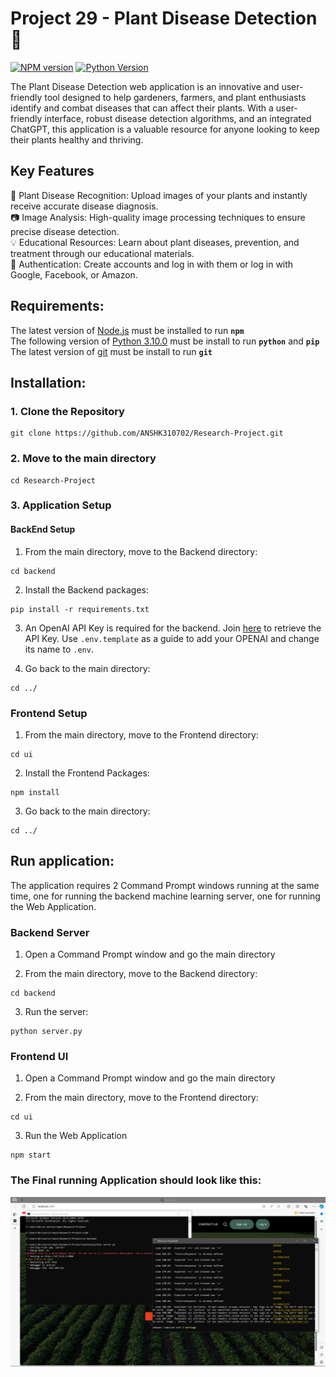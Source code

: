 # Project 29 - Plant Disease Detection 🌱      
[![NPM version](http://img.shields.io/npm/v/npm-expansions.svg?style=flat-square)](https://www.npmjs.org/package/npm-expansions) [![Python Version](https://img.shields.io/badge/python-3.10.0-aff.svg)](https://www.python.org/downloads/release/python-3100/) 

The Plant Disease Detection web application is an innovative and user-friendly tool designed to help gardeners, farmers, and plant enthusiasts identify and combat diseases that can affect their plants. With a user-friendly interface, robust disease detection algorithms, and an integrated ChatGPT, this application is a valuable resource for anyone looking to keep their plants healthy and thriving.

## Key Features
🌿 Plant Disease Recognition: Upload images of your plants and instantly receive accurate disease diagnosis.  
📷 Image Analysis: High-quality image processing techniques to ensure precise disease detection.  
💡 Educational Resources: Learn about plant diseases, prevention, and treatment through our educational materials.  
🔐 Authentication: Create accounts and log in with them or log in with Google, Facebook, or Amazon.

## Requirements:     
The latest version of [Node.js](https://nodejs.org/en/download/) must be installed to run **`npm`**     
The following version of [Python 3.10.0](https://www.python.org/downloads/release/python-3100/) must be install to run **`python`** and **`pip`**     
The latest version of [git](https://git-scm.com/downloads) must be install to run **`git`**      

## Installation:

### 1. Clone the Repository     
```
git clone https://github.com/ANSHK310702/Research-Project.git
```    

### 2. Move to the main directory     
```
cd Research-Project
```

### 3. Application Setup
#### BackEnd Setup
1. From the main directory, move to the Backend directory:
```
cd backend
```

2. Install the Backend packages:
```
pip install -r requirements.txt
```

3. An OpenAI API Key is required for the backend. Join [here](https://platform.openai.com/) to retrieve the API Key. Use `.env.template` as a guide to add your OPENAI and change its name to `.env`.

4. Go back to the main directory:
```
cd ../
```

### Frontend Setup
1. From the main directory, move to the Frontend directory:
```
cd ui
```

2. Install the Frontend Packages:
```
npm install
```

3. Go back to the main directory:
```
cd ../
```

## Run application:
The application requires 2 Command Prompt windows running at the same time, one for running the backend machine learning server, one for running the Web Application.

### Backend Server
1. Open a Command Prompt window and go the main directory

2. From the main directory, move to the Backend directory:
```
cd backend
```

3. Run the server:
```
python server.py
```


### Frontend UI
1. Open a Command Prompt window and go the main directory

2. From the main directory, move to the Frontend directory:
```
cd ui
```

3. Run the Web Application
```
npm start
```  
  
    
### The Final running Application should look like this:
![example](./src/example-running-application.PNG)
